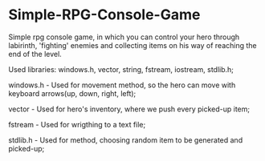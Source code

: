 Simple-RPG-Console-Game
=======================

Simple rpg console game, in which you can control your hero through labirinth, 'fighting' enemies and collecting items on his way of reaching the end of the level.

Used libraries: windows.h, vector, string, fstream, iostream, stdlib.h;

windows.h - Used for movement method, so the hero can move with keyboard arrows(up, down, right, left);

vector - Used for hero's inventory, where we push every picked-up item;

fstream - Used for wrigthing to a text file;

stdlib.h - Used for method, choosing random item to be generated and picked-up;
